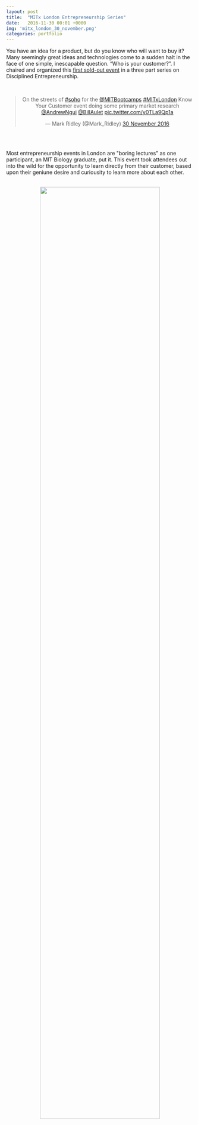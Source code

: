 ```yaml
---
layout: post
title:  "MITx London Entrepreneurship Series"
date:   2016-11-30 00:01 +0000
img: 'mitx_london_30_november.png'
categories: portfolio
---
```


You have an idea for a product, but do you know who will want to buy it? Many seemingly great ideas and technologies come to a sudden halt in the face of one simple, inescapable question. “Who is your customer?”. I chaired and organized this [first sold-out event](
https://www.eventbrite.com/e/mit-global-entrepreneurship-london-who-is-your-customer-1-of-3-tickets-28761932715#) in a three part series on Disciplined Entrepreneurship.

<center>
<br/>
<blockquote class="twitter-tweet" data-lang="en-gb"><p lang="en" dir="ltr">On the streets of <a href="https://twitter.com/hashtag/soho?src=hash">#soho</a> for the <a href="https://twitter.com/MITBootcamps">@MITBootcamps</a> <a href="https://twitter.com/hashtag/MITxLondon?src=hash">#MITxLondon</a> Know Your Customer event doing some primary market research <a href="https://twitter.com/AndrewNgui">@AndrewNgui</a> <a href="https://twitter.com/BillAulet">@BillAulet</a> <a href="https://t.co/y0TLa9Qp1a">pic.twitter.com/y0TLa9Qp1a</a></p>&mdash; Mark Ridley (@Mark_Ridley) <a href="https://twitter.com/Mark_Ridley/status/804060588745822209">30 November 2016</a></blockquote>
<script async src="//platform.twitter.com/widgets.js" charset="utf-8"></script>
<br/>
</center>
<br/>

Most entrepreneurship events in London are "boring lectures" as one participant, an MIT Biology graduate, put it. This event took attendees out into the wild for the opportunity to learn directly from their customer, based upon their geniune desire and curiousity to learn more about each other. 

<center>
<br/>
<img src="{{ site.url }}/assets/img/2016/mitx_london_30_november.jpg" style="width:80%">
<br/>
</center>
<br/>
